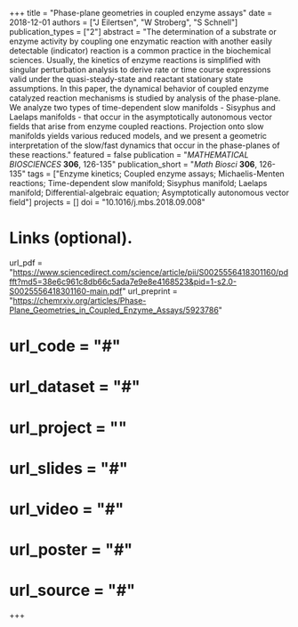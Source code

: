 +++
title = "Phase-plane geometries in coupled enzyme assays"
date = 2018-12-01
authors = ["J Eilertsen", "W Stroberg", "S Schnell"]
publication_types = ["2"]
abstract = "The determination of a substrate or enzyme activity by coupling one enzymatic reaction with another easily detectable (indicator) reaction is a common practice in the biochemical sciences. Usually, the kinetics of enzyme reactions is simplified with singular perturbation analysis to derive rate or time course expressions valid under the quasi-steady-state and reactant stationary state assumptions. In this paper, the dynamical behavior of coupled enzyme catalyzed reaction mechanisms is studied by analysis of the phase-plane. We analyze two types of time-dependent slow manifolds - Sisyphus and Laelaps manifolds - that occur in the asymptotically autonomous vector fields that arise from enzyme coupled reactions. Projection onto slow manifolds yields various reduced models, and we present a geometric interpretation of the slow/fast dynamics that occur in the phase-planes of these reactions."
featured = false
publication = "*MATHEMATICAL BIOSCIENCES* **306**, 126-135"
publication_short = "*Math Biosci* **306**, 126-135"
tags = ["Enzyme kinetics; Coupled enzyme assays; Michaelis-Menten reactions; Time-dependent slow manifold; Sisyphus manifold; Laelaps manifold; Differential-algebraic equation; Asymptotically autonomous vector field"]
projects = []
doi = "10.1016/j.mbs.2018.09.008"
# Links (optional).
url_pdf = "https://www.sciencedirect.com/science/article/pii/S0025556418301160/pdfft?md5=38e6c961c8db66c5ada7e9e8e4168523&pid=1-s2.0-S0025556418301160-main.pdf"
url_preprint = "https://chemrxiv.org/articles/Phase-Plane_Geometries_in_Coupled_Enzyme_Assays/5923786"
# url_code = "#"
# url_dataset = "#"
# url_project = ""
# url_slides = "#"
# url_video = "#"
# url_poster = "#"
# url_source = "#"
+++

